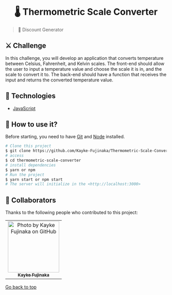 <h1 align="center">🌡️ Thermometric Scale Converter</h1>

> 🔎 Discount Generator 

## ⚔️ Challenge

In this challenge, you will develop an application that converts temperature between Celsius, Fahrenheit, and Kelvin scales. The front-end should allow the user to input a temperature value and choose the scale it is in, and the scale to convert it to. The back-end should have a function that receives the input and returns the converted temperature value.

## 🚀 Technologies ##

- [JavaScript](https://developer.mozilla.org/en-US/docs/Web/JavaScript)

## :closed_book: How to use it? ##

Before starting, you need to have [Git](https://git-scm.com) and [Node](https://nodejs.org/en/) installed.

```bash
# Clone this project
$ git clone https://github.com/Kayke-Fujinaka/Thermometric-Scale-Converter
# access
$ cd thermometric-scale-converter
# install dependencies
$ yarn or npm
# Run the project
$ yarn start or npm start
# The server will initialize in the <http://localhost:3000>
```

## 🤝 Collaborators

Thanks to the following people who contributed to this project:

<table>
  <tr>
    <td align="center">
      <a href="#">
        <img src="https://avatars.githubusercontent.com/u/98772000?s=400&u=80de9af672be7f75cc7a546838552cf63d5b82fe&v=4" width="160px;" alt="Photo by Kayke Fujinaka on GitHub"/><br>
        <sub>
          <b>Kayke Fujinaka</b>
        </sub>
      </a>
    </all>
  </tr>
</table>

<a href="#top">Go back to top</a>
